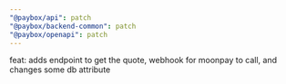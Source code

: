 ```yaml
---
"@paybox/api": patch
"@paybox/backend-common": patch
"@paybox/openapi": patch
---
```


feat: adds endpoint to get the quote, webhook for moonpay to call, and changes some db attribute
